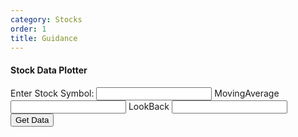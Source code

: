 ```yaml
---
category: Stocks
order: 1
title: Guidance
---
```

<script src="{{ site.baseurl }}/scripts/stocks.js"></script>
<script src="https://cdn.plot.ly/plotly-latest.min.js"></script>

#### Stock Data Plotter
<div class="stock_container">
    <form id="stock_form">
        <label id="stock_label" for="stock_symbol">Enter Stock Symbol:</label>
        <input type="text" id="stock_symbol" name="symbol" required>
        <label id="stock_mva_label" for="stock_mva_symbol">MovingAverage</label>
        <input type="text" id="stock_mva_symbol" name="symbol">
          <label id="stock_window_label" for="stock_window_symbol">LookBack</label>
        <input type="text" id="stock_window_symbol" name="symbol">
        <button id="stock_button" type="submit">Get Data</button>
    </form>
    <div id="stock_plot"></div>
    <div id="stock_hist"></div>
</div>

<script>
        document.getElementById('stock_form').addEventListener('submit', async function(event) {
            event.preventDefault();

            const symbol = document.getElementById('stock_symbol').value.trim();
            if (!symbol) {
                alert('Please enter a stock symbol.');
                return;
            }
         const mva = document.getElementById('stock_mva_symbol').value.trim();
         const window = document.getElementById('stock_window_symbol').value.trim();
            try {
                const data = await getStockData(symbol);
                const dates =  data.data.map(entry => entry.date);
                const prices =  data.data.map(entry => entry.adjClose);
                const result= await calculateBuyAndSell(dates,prices,mva?mva:3,window?window:10)

                // Plot data using Plotly
                const trace = {
                    x: dates,
                    y: prices,
                    type: 'scatter',
                    mode: 'lines',
                    name: `${symbol} Closing Prices`
                };

                  const trace1 = {
                    x: result.sellPrices.map(entry => entry.date),
                    y: result.sellPrices.map(entry => entry.price),
                    type: 'scatter',
                    mode: 'markers',
                    name: `${symbol} Sell Signal`
                };

                  const trace2 = {
                    x: result.buyPrices.map(entry => entry.date),
                    y: result.buyPrices.map(entry => entry.price),
                    type: 'scatter',
                    mode: 'markers',
                    name: `${symbol} Buy Signal`
                };

                const layout = {
                    title: `Daily Closing Prices for ${symbol}`,
                    xaxis: { title: 'Date' },
                    yaxis: { title: 'Price (USD)' }
                };

                Plotly.newPlot('stock_plot', [trace,trace1,trace2], layout);

                const traceHist = {
        x: result.ratio,  // data array
        type: 'histogram',  // specify the type as histogram
        marker: {
            color: 'rgba(0,123,255,0.7)',  // Color of the bars
            line: {
                color: 'rgba(0,123,255,1)',  // Border color
                width: 1  // Border width
            }
        },
        nbinsx: 10,  // Number of bins in the histogram
    };

    // Layout configuration
    const layoutHist = {
        title: 'Sample Histogram',
        xaxis: {
            title: 'Value',
        },
        yaxis: {
            title: 'Frequency',
        },
    };

    // Create the plot
    Plotly.newPlot('stock_hist', [traceHist], layoutHist);
            } catch (error) {
                console.error('Error:', error);
                alert('An error occurred while fetching or plotting data. Please try again.');
            }
        });
</script>

